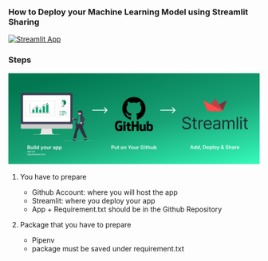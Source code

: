 ### How to Deploy your Machine Learning Model using Streamlit Sharing
[![Streamlit App](https://static.streamlit.io/badges/streamlit_badge_black_white.svg)](https://densaiko-hr-machine-learning-deployment-app-wcaoyj.streamlit.app/)

### Steps
![](sharing_streamlit_deployment.png)
1. You have to prepare
   - Github Account: where you will host the app
   - Streamlit: where you deploy your app
   - App + Requirement.txt should be in the Github Repository


2. Package that you have to prepare
   - Pipenv
   - package must be saved under requirement.txt
